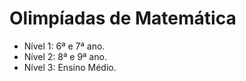 
# Olimpíadas de Matemática

- Nível 1: 6ª e 7ª ano.
- Nível 2: 8ª e 9ª ano.
- Nível 3: Ensino Médio.
